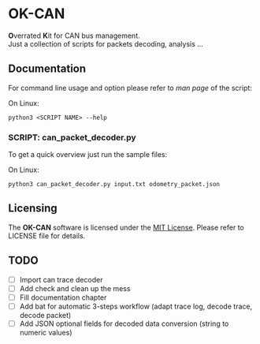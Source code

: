 # OK-CAN

**O**verrated **K**it for CAN bus management.  
Just a collection of scripts for packets decoding, analysis ...

## Documentation

For command line usage and option please refer to *man page* of the script:

On Linux:  
```shell
python3 <SCRIPT NAME> --help
```

### SCRIPT: can_packet_decoder.py

To get a quick overview just run the sample files:

On Linux:  
```shell
python3 can_packet_decoder.py input.txt odometry_packet.json
```

## Licensing

The **OK-CAN** software is licensed under the [MIT License](https://choosealicense.com/licenses/mit/). Please refer to LICENSE file for details.

## TODO

- [ ] Import can trace decoder  
- [ ] Add check and clean up the mess  
- [ ] Fill documentation chapter  
- [ ] Add bat for automatic 3-steps workflow (adapt trace log, decode trace, decode packet)  
- [ ] Add JSON optional fields for decoded data conversion (string to numeric values)